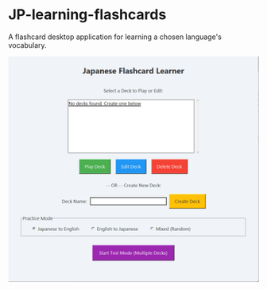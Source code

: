 # JP-learning-flashcards
A flashcard desktop application for learning a chosen language's vocabulary.


![Flashcard Application](assets/screenshot.PNG)

